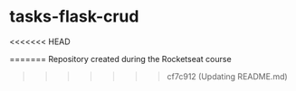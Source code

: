 # tasks-flask-crud

<<<<<<< HEAD

=======
Repository created during the Rocketseat course
>>>>>>> cf7c912 (Updating README.md)
